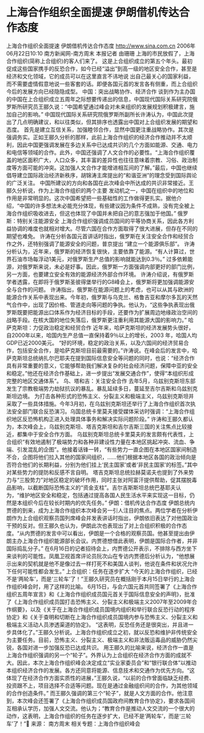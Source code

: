 # 上海合作组织全面提速 伊朗借机传达合作态度

上海合作组织全面提速 伊朗借机传达合作态度
http://www.sina.com.cn 2006年06月22日10:10 南方新闻网-南方周末
本报记者 由珊珊
上海的市民放假了，上海合作组织(简称上合组织)的客人们来了。
这是上合组织成立的第五个年头。最初促成这些国家携手的反恐合作，如今已经“溢出”到高一级的地区安全合作，甚至是经济和文化领域，它的成员可以在这里直言不讳地说
出自己最关心的国家利益，而不需要虚情假意地说一些客套的话。即便各国元首的发言各有侧重，而上合组织今后的发展方向已经隐隐成型。
中国：突出战略协作、经济合作
谈到作为主办国的中国在上合组织成立五周年之际想要传递出的信息，中国现代国际关系研究院俄罗斯所研究员王郦久说：“中国希望通过峰会对未来组织的发展规划积极建言，施加自己的影响。”
中国现代国际关系研究院俄罗斯所副所长许涛认为，中国此次提出了几点明确建议，和以往类似，但其排序也透露出中国对上合组织发展的期望和态度。
首先是建立互信关系，加强睦邻合作，显然中国更注重战略协作。其次是强调务实。正如王郦久分析的那样，此前上海合作组织的经济合作推动并不太顺利，因此中国更强调发展在多边关系中已达成共识的几个方面如能源、交通、电力和电信等领域的合作。此外，中国还强调了人文合作的必要性。“上海合作组织覆盖的地区面积广大，人口众多，其丰富的差异性也往往意味着宗教、习俗、政治制度等方面可能的冲突。这加强人文合作才能增进相互间的了解。”最后，中国也继续倡导建立国际政治经济新秩序，胡锦涛主席提出的“和谐亚洲”的理念受到国际舆论的广泛关注。
中国所建议的方向和各国在此次峰会中所达成的共识非常接近。王郦久分析说，作为上海合作组织的两个主要
发动机之一，中国在组织中的地位和作用是非常明显的。这次中国希望把一些基础性的工作做得更扎实。据他介绍，“中国的许多想法未必能充分体现，有些建议因为条件不成熟，没有完全被上海合作组织吸收进去，但这也体现了中国并未把自己的意志强加于他国。”
俄罗斯：特别关注能源安全
上海合作组织强调成员国间的平等协商关系，因此各方利益协调的难度也就相对增大。尽管六国在合作方面取得了很大进展，但存在不同的期望也难免。
许涛在分析各国元首讲话时指出，俄罗斯在关注安全合作和经贸合作之外，还特别强调了能源安全的问题，普京提出 “建立一个能源俱乐部”。
许涛分析认为，近年来，俄罗斯的经济恢复很快，主要依靠了能源。“有人计算过，世界石油市场每浮动1美元，对俄罗斯生产总值的影响就能达到0.3％。”
过多依赖能源，对俄罗斯来说，未必是好事。因此，俄罗斯一方面强调内部更好的部门比例，另一方面，也要建立安全有效的能源经济外部合作环境。
许涛介绍说，有俄罗斯学者透露，在即将于俄罗斯圣彼得堡举行的G8峰会上，俄罗斯将更加强调能源安全与合作的问题。
许涛指出，俄罗斯在能源问题上的考虑，也可以从其与欧洲的能源合作关系中表现出来。今年初，俄罗斯与乌克兰、格鲁吉亚和摩尔多瓦的天然气合作中，出现了因价格、管道走向等问题的争执。他认为，“这些争执表现出俄罗斯既要把能源出口体系作为经济目标的手段，还要作为扩展周边地缘政治空间的战略手段。在核大国的地位失落后，俄罗斯更注重利用其能源大国的影响力。”
哈萨克斯坦：力促政治稳定和经贸合作
近年来，哈萨克斯坦的经济发展势头很好，自2000年以来，哈国内生产总值一直保持着9％以上的增长，2003 年，哈国人均GDP已近2000美元。
“好的环境，稳定的政治关系，以及六国间的经济贸易合作，包括安全合作，是哈萨克斯坦目前最需要的。”许涛说。在峰会后的发言中，哈萨克斯坦总统纳扎尔巴耶夫在提到国际信息安全等问题的同时，也说：“经济合作具有非常重要的意义，它能够帮助我们解决复杂的社会经济问题，保障中亚的安全和稳定。”他还在经济合作基础上，进一步提出“发展交通合作”，使得“本组织形成完整的地区交通体系”。
乌、塔和吉：关注安全合作
去年5月，乌兹别克斯坦东部发生了宗教极端势力劫狱抗议的暴乱。暴乱延续多日，蔓延至吉尔吉斯和乌兹别克斯坦边境。
为打击各种形式的恐怖主义、分裂主义和极端主义，乌兹别克斯坦并采取了一些具体措施。今年3月初，在乌兹别克斯坦还举行了上海合作组织首次执法安全部门联合反恐演习。乌国总统卡里莫夫接受媒体采访时强调：“上海合作组织地区反恐怖机构正进入处理具体事务和解决实际问题阶段。”
许涛和王郦久都认为，本次峰会上，乌兹别克斯坦、塔吉克斯坦和吉尔吉斯三国的关注焦点比较接近，都集中于安全合作方面。
乌兹别克斯坦总统卡里莫夫的发言颇有代表性，上合组织“有效地遏制了极端势力和各种非建设性力量在本地区挑起冲突、流血、争端、引发混乱的企图”。他接着话锋一转，“有些势力一直企图在本地区国家间制造不合，企图将他们拉入其他的国家间组织，……他们根据本地区各国的政治倾向是否符合他们的长期利益，分别为他们挂上‘民主国家’或者‘非民主国家’的标签。”其中对某些势力的提防和反感不言自明。
塔吉克斯坦总统拉赫莫诺夫也提到了外来势力与“三股势力”对地区稳定的破坏作用，同时主张对阿富汗提供帮助，促其摆脱毒品影响，以截断国际恐怖主义的“资金支柱”。吉尔吉斯斯坦总统巴基耶夫认为，“维护地区安全和稳定，包括通过提高各国人民生活水平来实现这一目标，仍然是本组织今后在较长时期内的优先任务。”
伊朗：借机传达合作态度
伊朗总统内贾德的到来，成为上海合作组织本次峰会另一引人注目的焦点。两位学者在分析伊朗作为上合组织观察员国列席峰会并发表讲话时指出，伊朗依旧表达了对他国政治干预的反对。但王郦久也认为，伊朗此次也表现出了对上合组织积极的合作态度。“从内贾德的发言中可以看出，伊朗是一个合格的观察员国。他甚至提出由伊朗主办上海合作组织能源部长会议。内贾德想借此表明，伊朗是国际合作者，并非国际捣乱分子。”
在6月16日的记者招待会上，内贾德公开表示，不排除与西方坐下来谈判的可能性。凤凰卫视首席评论员阮次山在专访内贾德后分析认为，“他想展示出来的契机就是他不是像过去一样打死不和美国人谈判，他说在条件和状况允许下任何可能性都会发生。”
上合组织：任务在逐步扩大
“今天的上海合作组织，已经不是‘两轮车’，而是‘三轮车’了！”王郦久研究员在概括刚于本月15日举行的上海合作组织峰会时，用了这样的比喻。
6月15日，与会六国元首共同签署了《上海合作组织五周年宣言》和《上海合作组织成员国元首关于国际信息安全的声明》，批准了《上海合作组织成员国打击恐怖主义、分裂主义和极端主义2007年至2009年合作纲要》，以及《关于在上海合作组织成员国境内组织和举行联合反恐行动的程序协定》和《关于查明和切断在上海合作组织成员国境内参与恐怖主义、分裂主义和极端主义活动人员渗透渠道的协定》。
“这表明，反恐任务还是很突出，并且进一步具体化了。”王郦久分析说。上海合作组织成立之初，就以反恐和维护非传统安全为主要任务。目前，恐怖主义、分裂主义、极端主义和非法贩运毒品的威胁仍然尖锐，各国对进一步加强反恐已达成共识。
用王郦久的比喻来说，经济合作一直是上海合作组织强调的另一个“轮子”。外界认为上合组织在经济合作方面的成就不大。因此，本次上海合作组织峰会决定成立“实业家委员会”和“银行联合体”以推动本组织经济合作的发展。各方还同意将能源、信息技术和交通作为优先方向。“这体现了在经济合作方面实质性的进展，”王郦久说，“以前的合作曾面临缺乏经费、投资跟不上，项目选择不合适等问题。现在是通过金融组织间的合作，为其他领域的合作创造条件。”
而王郦久强调的第三个“轮子”，就是人文方面的合作。他注意到，本次峰会还签署了《上海合作组织成员国政府间教育合作协定》，要求各国间互相承认学历，加强人文交流。他认为；“教育合作是推动人文交流的一个很大的动作，这表明，上海合作组织的任务在逐步扩大，已经不是‘两轮车’，而是‘三轮车’了！” 来源：
南方周末
相关专题：上海合作组织峰会 

